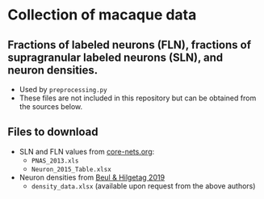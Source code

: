 # Collection of macaque data

## Fractions of labeled neurons (FLN), fractions of supragranular labeled neurons (SLN), and neuron densities.

* Used by `preprocessing.py`
* These files are not included in this repository but can be obtained from the sources below.

## Files to download

* SLN and FLN values from [core-nets.org](https://core-nets.org/index.php?action=download):
  * `PNAS_2013.xls`
  * `Neuron_2015_Table.xlsx`
* Neuron densities from [Beul & Hilgetag 2019](https://doi.org/10.1016/j.neuroimage.2019.01.010)
  * `density_data.xlsx` (available upon request from the above authors)
